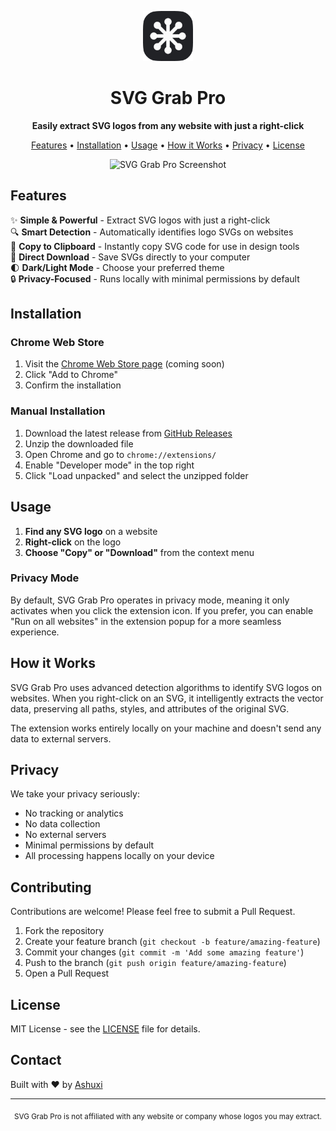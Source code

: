 <p align="center">
  <img src="images/dark/icon128.png" alt="SVG Grab Pro Logo" width="80" height="80">
</p>

<h1 align="center">SVG Grab Pro</h1>

<p align="center">
  <strong>Easily extract SVG logos from any website with just a right-click</strong>
</p>

<p align="center">
  <a href="#features">Features</a> •
  <a href="#installation">Installation</a> •
  <a href="#usage">Usage</a> •
  <a href="#how-it-works">How it Works</a> •
  <a href="#privacy">Privacy</a> •
  <a href="#license">License</a>
</p>

<p align="center">
  <img src="screenshot.png" alt="SVG Grab Pro Screenshot" width="400">
</p>

## Features

✨ **Simple & Powerful** - Extract SVG logos with just a right-click  
🔍 **Smart Detection** - Automatically identifies logo SVGs on websites  
🎨 **Copy to Clipboard** - Instantly copy SVG code for use in design tools  
💾 **Direct Download** - Save SVGs directly to your computer  
🌓 **Dark/Light Mode** - Choose your preferred theme  
🔒 **Privacy-Focused** - Runs locally with minimal permissions by default

## Installation

### Chrome Web Store
1. Visit the [Chrome Web Store page](https://chrome.google.com/webstore/detail/svg-grab-pro) (coming soon)
2. Click "Add to Chrome"
3. Confirm the installation

### Manual Installation
1. Download the latest release from [GitHub Releases](https://github.com/yourusername/svg-grab-pro/releases)
2. Unzip the downloaded file
3. Open Chrome and go to `chrome://extensions/`
4. Enable "Developer mode" in the top right
5. Click "Load unpacked" and select the unzipped folder

## Usage

1. **Find any SVG logo** on a website
2. **Right-click** on the logo
3. **Choose "Copy" or "Download"** from the context menu

### Privacy Mode

By default, SVG Grab Pro operates in privacy mode, meaning it only activates when you click the extension icon. If you prefer, you can enable "Run on all websites" in the extension popup for a more seamless experience.

## How it Works

SVG Grab Pro uses advanced detection algorithms to identify SVG logos on websites. When you right-click on an SVG, it intelligently extracts the vector data, preserving all paths, styles, and attributes of the original SVG.

The extension works entirely locally on your machine and doesn't send any data to external servers.

## Privacy

We take your privacy seriously:

- No tracking or analytics
- No data collection
- No external servers
- Minimal permissions by default
- All processing happens locally on your device

## Contributing

Contributions are welcome! Please feel free to submit a Pull Request.

1. Fork the repository
2. Create your feature branch (`git checkout -b feature/amazing-feature`)
3. Commit your changes (`git commit -m 'Add some amazing feature'`)
4. Push to the branch (`git push origin feature/amazing-feature`)
5. Open a Pull Request

## License

MIT License - see the [LICENSE](LICENSE) file for details.

## Contact

Built with ♥ by [Ashuxi](https://x.com/Ash_uxi)

---

<p align="center">
  <sub>SVG Grab Pro is not affiliated with any website or company whose logos you may extract.</sub>
</p>